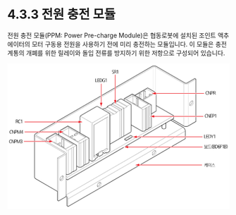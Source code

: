 # 4.3.3 전원 충전 모듈

전원 충전 모듈(PPM: Power Pre-charge Module)은 협동로봇에 설치된 조인트 액추에이터의 모터 구동용 전원을 사용하기 전에 미리 충전하는 모듈입니다. 이 모듈은 충전 계통의 개폐를 위한 릴레이와 돌입 전류를 방지하기 위한 저항으로 구성되어 있습니다.

![그림 36 전원 충전 모듈(PPM)](../../../.gitbook/assets/image117.png)
